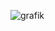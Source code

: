![grafik](https://user-images.githubusercontent.com/5772636/143777932-5e961e3e-96e1-4b29-837c-7004d3da7099.png)
